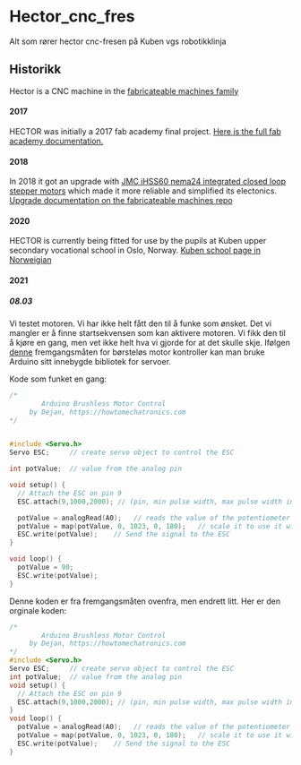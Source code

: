 # Hector_cnc_fres
Alt som rører hector cnc-fresen på Kuben vgs robotikklinja

## Historikk

Hector is a CNC machine in the [fabricateable machines family](https://github.com/fellesverkstedet/fabricatable-machines/wiki)

#### 2017
HECTOR was initially a 2017 fab academy final project. [Here is the full fab academy documentation.](http://archive.fabacademy.org/archives/2017/fablabverket/students/100/web/projects/diy_cnc/index.html)
#### 2018
In 2018 it got an upgrade with [JMC iHSS60 nema24 integrated closed loop stepper motors](https://www.aliexpress.com/item/NEMA24-3Nm-425oz-in-Integrated-Closed-Loop-Stepper-motor-with-driver-36VDC-JMC-iHSS60-36-30/32822797339.html) which made it more reliable and simplified its electonics.
[Upgrade documentation on the fabricateable machines repo](https://github.com/fellesverkstedet/fabricatable-machines/blob/master/hector-medium-format-cnc/README.md)

#### 2020
HECTOR is currently being fitted for use by the pupils at Kuben upper secondary vocational school in Oslo, Norway. [Kuben school page in Norweigian](https://kuben.vgs.no/) 

#### 2021

##### 08.03
Vi testet motoren. Vi har ikke helt fått den til å funke som ønsket.
Det vi mangler er å finne startsekvensen som kan aktivere motoren. Vi fikk den til å kjøre en gang, men vet ikke helt hva vi gjorde for at det skulle skje. Ifølgen [denne](https://howtomechatronics.com/tutorials/arduino/arduino-brushless-motor-control-tutorial-esc-bldc/) fremgangsmåten for børsteløs motor kontroller kan man bruke Arduino sitt innebygde bibliotek for servoer.

Kode som funket en gang:
```C++
/*
        Arduino Brushless Motor Control
     by Dejan, https://howtomechatronics.com
*/


#include <Servo.h>
Servo ESC;     // create servo object to control the ESC

int potValue;  // value from the analog pin

void setup() {
  // Attach the ESC on pin 9
  ESC.attach(9,1000,2000); // (pin, min pulse width, max pulse width in microseconds) 

  potValue = analogRead(A0);   // reads the value of the potentiometer (value between 0 and 1023)
  potValue = map(potValue, 0, 1023, 0, 180);   // scale it to use it with the servo library (value between 0 and 180)
  ESC.write(potValue);    // Send the signal to the ESC
}

void loop() {
  potValue = 90;
  ESC.write(potValue);    
}
```
Denne koden er fra fremgangsmåten ovenfra, men endrett litt. Her er den orginale koden:
```C++
/*
        Arduino Brushless Motor Control
     by Dejan, https://howtomechatronics.com
*/
#include <Servo.h>
Servo ESC;     // create servo object to control the ESC
int potValue;  // value from the analog pin
void setup() {
  // Attach the ESC on pin 9
  ESC.attach(9,1000,2000); // (pin, min pulse width, max pulse width in microseconds) 
}
void loop() {
  potValue = analogRead(A0);   // reads the value of the potentiometer (value between 0 and 1023)
  potValue = map(potValue, 0, 1023, 0, 180);   // scale it to use it with the servo library (value between 0 and 180)
  ESC.write(potValue);    // Send the signal to the ESC
}
```